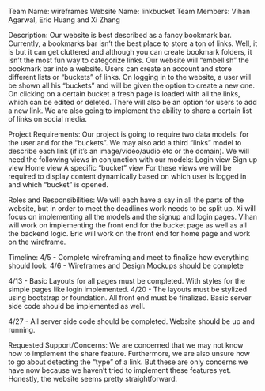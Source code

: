 Team Name: wireframes
Website Name: linkbucket
Team Members: Vihan Agarwal, Eric Huang and Xi Zhang

Description:
Our website is best described as a fancy bookmark bar. Currently, a bookmarks bar isn’t the best place to store a ton of links. Well, it is but it can get cluttered and although you can create bookmark folders, it isn’t the most fun way to categorize links. Our website will “embellish” the bookmark bar into a website. Users can create an account and store different lists or “buckets” of links. On logging in to the website, a user will be shown all his “buckets” and will be given the option to create a new one. On clicking on a certain bucket a fresh page is loaded with all the links, which can be edited or deleted. There will also be an option for users to add a new link. We are also going to implement the ability to share a certain list of links on social media.

Project Requirements:
Our project is going to require two data models: for the user and for the “buckets”. We may also add a third “links” model to describe each link (if it’s an image/video/audio etc or the domain). We will need the following views in conjunction with our models:
Login view
Sign up view
Home view
A specific “bucket” view
For these views we will be required to display content dynamically based on which user is logged in and which “bucket” is opened. 

Roles and Responsibilities:
We will each have a say in all the parts of the website, but in order to meet the deadlines work needs to be split up. Xi will focus on implementing all the models and the signup and login pages. Vihan will work on implementing the front end for the bucket page as well as all the backend logic. Eric will work on the front end for home page and work on the wireframe. 

Timeline:
4/5 - Complete wireframing and meet to finalize how everything should look.
4/6 - Wireframes and Design Mockups should be complete

4/13 - Basic Layouts for all pages must be completed. With styles for the simple pages like login implemented.
4/20 - The layouts must be stylized using bootstrap or foundation. All front end must be finalized. Basic server side code should be implemented as well.

4/27 - All server side code should be completed. Website should be up and running.


Requested Support/Concerns:
We are concerned that we may not know how to implement the share feature. Furthermore, we are also unsure how to go about detecting the “type” of a link. But these are only concerns we have now because we haven’t tried to implement these features yet. Honestly, the website seems pretty straightforward.


